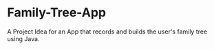 # Family-Tree-App
 A Project Idea for an App that records and builds the user's family tree using Java.
